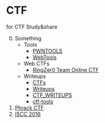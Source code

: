# CTF
for CTF Study&share

0. Something
    - Tools
        - [PWNTOOLS](https://github.com/Gallopsled/pwntools)
        - [WebTools](./WebTools.md)
    - Web CTFs
        - [RingZer0 Team Online CTF](https://ringzer0team.com/)
    - Writeups
        - [CTFs](https://github.com/ctfs)
        - [Writeups](https://github.com/kitctf/writeups)
        - [CTF_WRITEUPS](https://github.com/smokeleeteveryday/CTF_WRITEUPS)
        - [ctf-tools](https://github.com/zardus/ctf-tools)
1. [Phrack CTF](./PhrackCTF)
2. [ISCC 2016](http://iscc.isclab.org.cn/)
